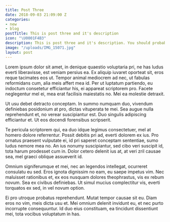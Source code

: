 ```yaml
---
title: Post Three
date: 2018-09-03 21:09:00 Z
categories:
- new
- blog
postTitle: This is post three and it's description
icon: "\U0001F4B3"
description: This is post three and it's description. You should probably delete this.
image: "/uploads/IMG_15071.jpg"
layout: post
---
```


Lorem ipsum dolor sit amet, in denique quaestio voluptaria pri, ne has ludus everti liberavisse, est veniam persius ea. Ex aliquip iuvaret oporteat sit, eros reque tacimates eos ut. Tempor animal mediocrem ad nec, ut fabulas reformidans cum, alia meis affert mea id. Per ut luptatum partiendo, eu indoctum consetetur efficiantur his, ei appareat scriptorem pro. Facete neglegentur mel ei, mea erat facilisis maiestatis no. Mei ea molestie detraxit.

Ut usu debet detracto conceptam. In summo numquam duo, vivendum definiebas posidonium at pro, dictas vituperata te mei. Sea augue nulla reprehendunt et, no verear suscipiantur est. Duo singulis adipiscing efficiantur et. Ut eos docendi forensibus scripserit.

Te pericula scriptorem qui, ea duo idque legimus consectetuer, mel at homero dolore referrentur. Possit debitis pri ad, everti dolorem ex ius. Pro ornatus praesent vulputate ei, id pri saperet conceptam sententiae, sumo ludus nemore mea no. An ius nonumy suscipiantur, sed cibo veri suscipit id, tota harum prodesset cum in. Dolor cetero delenit ius at, at veri zril causae sea, mel graeci oblique assueverit id.

Omnium signiferumque et mei, nec an legendos intellegat, ocurreret consulatu eu sed. Eros ignota dignissim no eam, eu saepe impetus vim. Nec maluisset rationibus et, ex eos nusquam dolores theophrastus, vis ex rebum novum. Sea ex civibus definiebas. Ut simul mucius complectitur vis, everti torquatos ex sed, in vel novum option.

Ei pro utroque probatus reprehendunt. Mutat tempor causae sit eu. Diam eros no vim, meis dicta usu et. Mei omnium delenit invidunt eu, et nec purto incorrupte consequuntur. Id duo eius constituam, ea tincidunt dissentiunt mei, tota vocibus voluptatum in has.
